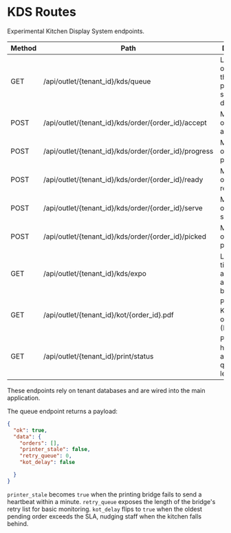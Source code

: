 # KDS Routes

Experimental Kitchen Display System endpoints.

| Method | Path | Description |
|--------|------|-------------|
| GET | /api/outlet/{tenant_id}/kds/queue | List active orders for the outlet, printer agent status and delay flag. |
| POST | /api/outlet/{tenant_id}/kds/order/{order_id}/accept | Mark an order as accepted. |
| POST | /api/outlet/{tenant_id}/kds/order/{order_id}/progress | Move an order to in-progress. |
| POST | /api/outlet/{tenant_id}/kds/order/{order_id}/ready | Mark an order as ready. |
| POST | /api/outlet/{tenant_id}/kds/order/{order_id}/serve | Mark an order as served. |
| POST | /api/outlet/{tenant_id}/kds/order/{order_id}/picked | Mark a ready order as picked up. |
| GET | /api/outlet/{tenant_id}/kds/expo | List ready tickets with aging and allergen badges. |
| GET | /api/outlet/{tenant_id}/kot/{order_id}.pdf | Printable KOT for an order (PDF/HTML). |
| GET | /api/outlet/{tenant_id}/print/status | Printer agent heartbeat and retry queue length. |

These endpoints rely on tenant databases and are wired into the main application.

The queue endpoint returns a payload:

```json
{
  "ok": true,
  "data": {
    "orders": [],
    "printer_stale": false,
    "retry_queue": 0,
    "kot_delay": false

  }
}
```

`printer_stale` becomes `true` when the printing bridge fails to send a
heartbeat within a minute. `retry_queue` exposes the length of the bridge's
retry list for basic monitoring. `kot_delay` flips to `true` when the oldest
pending order exceeds the SLA, nudging staff when the kitchen falls behind.

